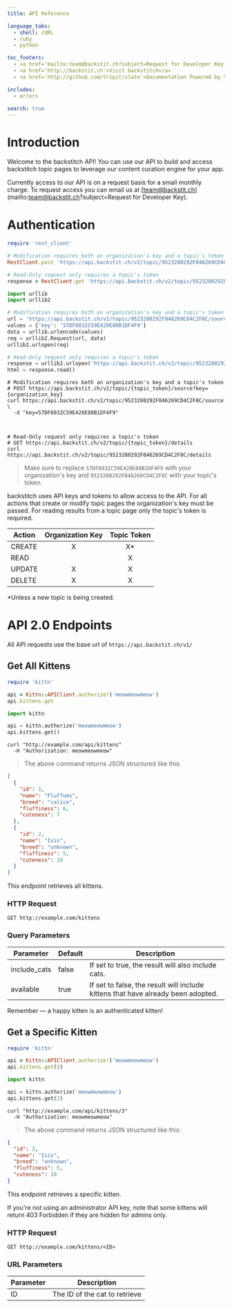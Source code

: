 ```yaml
---
title: API Reference

language_tabs:
  - shell: cURL
  - ruby
  - python

toc_footers:
  - <a href='mailto:team@backstit.ch?subject=Request for Developer Key'>Contact Us For A Developer Key</a>
  - <a href='http://backstit.ch'>Visit backstitch</a>
  - <a href='http://github.com/tripit/slate'>Documentation Powered by Slate</a>

includes:
  - errors

search: true
---
```


# Introduction

Welcome to the backstitch API!  You can use our API to build and access backstitch topic pages to leverage our content curation engine for your app.

Currently access to our API is on a request basis for a small monthly charge.  To request access you can email us at
[team@backstit.ch](mailto:team@backstit.ch?subject=Request for Developer Key).

# Authentication

```ruby
require 'rest_client'

# Modification requires both an organization's key and a topic's token
RestClient.post 'https://api.backstit.ch/v2/topic/9523280292F046269CD4C2F8C/source', {:key => '57DF8832C59E420E80B1DF4F9'}

# Read-Only request only requires a topic's token
response = RestClient.get 'https://api.backstit.ch/v2/topic/9523280292F046269CD4C2F8C/source'
```

```python
import urllib
import urllib2

# Modification requires both an organization's key and a topic's token
url = 'https://api.backstit.ch/v2/topic/9523280292F046269CD4C2F8C/source'
values = {'key': '57DF8832C59E420E80B1DF4F9'}
data = urllib.urlencode(values)
req = urllib2.Request(url, data)
urllib2.urlopen(req)

# Read-Only request only requires a topic's token
response = urllib2.urlopen('https://api.backstit.ch/v2/topic/9523280292F046269CD4C2F8C/source')
html = response.read()
```

```shell
# Modification requires both an organization's key and a topic's token
# POST https://api.backstit.ch/v2/topic/{topic_token}/source?key={organization_key}
curl https://api.backstit.ch/v2/topic/9523280292F046269CD4C2F8C/source \
  -d "key=57DF8832C59E420E80B1DF4F9"



# Read-Only request only requires a topic's token
# GET https://api.backstit.ch/v2/topic/{topic_token}/details
curl https://api.backstit.ch/v2/topic/9523280292F046269CD4C2F8C/details

```
> Make sure to replace `57DF8832C59E420E80B1DF4F9` with your organization's key and `9523280292F046269CD4C2F8C` with your topic's token.

backstitch uses API keys and tokens to allow access to the API.  For all actions that create or modify topic pages
the organization's key must be passed.  For reading results from a topic page only the topic's token is required.

| Action | Organization Key | Topic Token|
|---------|:-------:|:-----------:|
CREATE | X | X* |
READ   |  |  X  |
UPDATE | X | X |
DELETE | X | X |

<aside class="notice">*Unless a new topic is being created.</aside>

# API 2.0 Endpoints

All API requests use the base url of `https://api.backstit.ch/v1/`

## Get All Kittens

```ruby
require 'kittn'

api = Kittn::APIClient.authorize!('meowmeowmeow')
api.kittens.get
```

```python
import kittn

api = kittn.authorize('meowmeowmeow')
api.kittens.get()
```

```shell
curl "http://example.com/api/kittens"
  -H "Authorization: meowmeowmeow"
```

> The above command returns JSON structured like this:

```json
[
  {
    "id": 1,
    "name": "Fluffums",
    "breed": "calico",
    "fluffiness": 6,
    "cuteness": 7
  },
  {
    "id": 2,
    "name": "Isis",
    "breed": "unknown",
    "fluffiness": 5,
    "cuteness": 10
  }
]
```

This endpoint retrieves all kittens.

### HTTP Request

`GET http://example.com/kittens`

### Query Parameters

Parameter | Default | Description
--------- | ------- | -----------
include_cats | false | If set to true, the result will also include cats.
available | true | If set to false, the result will include kittens that have already been adopted.

<aside class="success">
Remember — a happy kitten is an authenticated kitten!
</aside>

## Get a Specific Kitten

```ruby
require 'kittn'

api = Kittn::APIClient.authorize!('meowmeowmeow')
api.kittens.get(2)
```

```python
import kittn

api = kittn.authorize('meowmeowmeow')
api.kittens.get(2)
```

```shell
curl "http://example.com/api/kittens/3"
  -H "Authorization: meowmeowmeow"
```

> The above command returns JSON structured like this:

```json
{
  "id": 2,
  "name": "Isis",
  "breed": "unknown",
  "fluffiness": 5,
  "cuteness": 10
}
```

This endpoint retrieves a specific kitten.

<aside class="warning">If you're not using an administrator API key, note that some kittens will return 403 Forbidden if they are hidden for admins only.</aside>

### HTTP Request

`GET http://example.com/kittens/<ID>`

### URL Parameters

Parameter | Description
--------- | -----------
ID | The ID of the cat to retrieve

